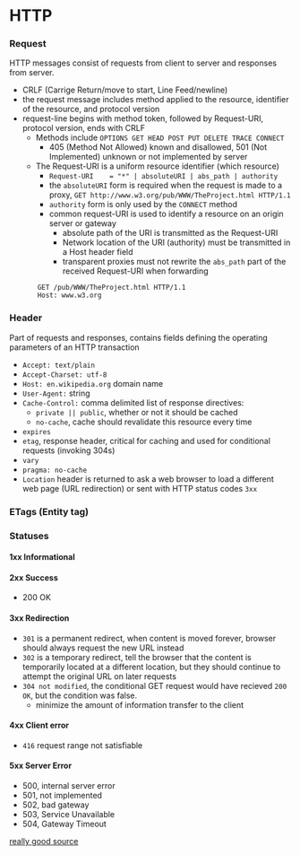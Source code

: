 # HTTP
### Request
HTTP messages consist of requests from client to server and responses from server.
- CRLF (Carrige Return/move to start, Line Feed/newline)
- the request message includes method applied to the resource, identifier of the resource, and protocol version
- request-line begins with method token, followed by Request-URI, protocol version, ends with CRLF
  - Methods include `OPTIONS GET HEAD POST PUT DELETE TRACE CONNECT`
    - 405 (Method Not Allowed) known and disallowed, 501 (Not Implemented) unknown or not implemented by server
  - The Request-URI is a uniform resource identifier (which resource)
    - `Request-URI    = "*" | absoluteURI | abs_path | authority`
    - the `absoluteURI` form is required when the request is made to a proxy, `GET http://www.w3.org/pub/WWW/TheProject.html HTTP/1.1`
    - `authority` form is only used by the `CONNECT` method
    - common request-URI is used to identify a resource on an origin server or gateway
      - absolute path of the URI is transmitted as the Request-URI
      - Network location of the URI (authority) must be transmitted in a Host header field
      - transparent proxies must not rewrite the `abs_path` part of the received Request-URI when forwarding 
```
       GET /pub/WWW/TheProject.html HTTP/1.1
       Host: www.w3.org
```

### Header
Part of requests and responses, contains fields defining the operating parameters of an HTTP transaction
- `Accept: text/plain`
- `Accept-Charset: utf-8`
- `Host: en.wikipedia.org` domain name 
- `User-Agent:` string
- `Cache-Control:`  comma delimited list of response directives:
  - `private || public`, whether or not it should be cached
  - `no-cache`, cache should revalidate this resource every time
- `expires`
- `etag`, response header, critical for caching and used for conditional requests (invoking 304s)
- `vary`
- `pragma: no-cache`
- `Location` header is returned to ask a web browser to load a different web page (URL redirection) or sent with HTTP status codes `3xx`

### ETags (Entity tag)


### Statuses
#### 1xx Informational

#### 2xx Success
- 200 OK

#### 3xx Redirection
- `301` is a permanent redirect, when content is moved forever, browser should always request the new URL instead
- `302` is a temporary redirect, tell the browser that the content is temporarily located at a different location, but they should continue to attempt the original URL on later requests
- `304 not modified`, the conditional GET request would have recieved `200 OK`, but the condition was false.
  - minimize the amount of information transfer to the client
#### 4xx Client error
- `416` request range not satisfiable

#### 5xx Server Error
- 500, internal server error
- 501, not implemented
- 502, bad gateway
- 503, Service Unavailable
- 504, Gateway Timeout

[really good source](https://www.w3.org/Protocols/rfc2616/rfc2616.html)
